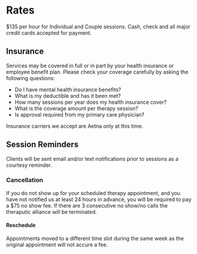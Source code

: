 # Rates

$135 per hour for Individual and Couple sessions. Cash, check and all major credit cards accepted for payment.

## Insurance

Services may be covered in full or in part by your health insurance or employee benefit plan. Please check your coverage carefully by asking the following questions:

- Do I have mental health insurance benefits?
- What is my deductible and has it been met?
- How many sessions per year does my health insurance cover?
- What is the coverage amount per therapy session?
- Is approval required from my primary care physician?

Insurance carriers we accept are Aetna only at this time.


## Session Reminders

Clients will be sent email and/or text notifications prior to sessions as a courtesy reminder.  



### Cancellation

If you do not show up for your scheduled therapy appointment, and you have not notified us at least 24 hours in advance, you will be required to pay a $75 no show fee.  If there are 3 consecutive no show/no calls the theraputic alliance will be terminated.

#### Reschedule

Appointments moved to a different time slot during the same week as the original appointment will not accure a fee. 

